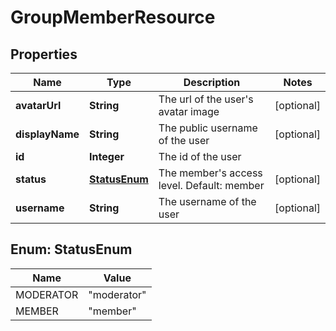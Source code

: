 
# GroupMemberResource

## Properties
Name | Type | Description | Notes
------------ | ------------- | ------------- | -------------
**avatarUrl** | **String** | The url of the user&#39;s avatar image |  [optional]
**displayName** | **String** | The public username of the user |  [optional]
**id** | **Integer** | The id of the user | 
**status** | [**StatusEnum**](#StatusEnum) | The member&#39;s access level. Default: member |  [optional]
**username** | **String** | The username of the user |  [optional]


<a name="StatusEnum"></a>
## Enum: StatusEnum
Name | Value
---- | -----
MODERATOR | &quot;moderator&quot;
MEMBER | &quot;member&quot;



